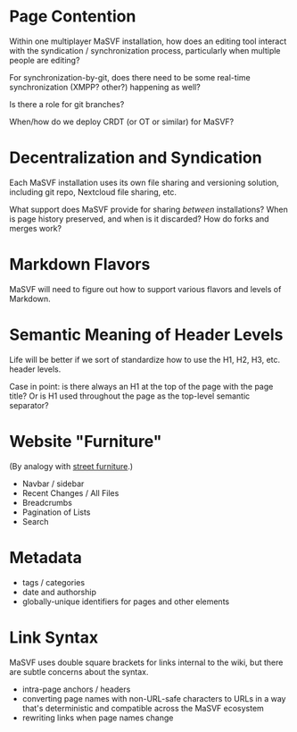 # Page Contention

Within one multiplayer MaSVF installation, how does an editing tool interact with the syndication / synchronization process, particularly when multiple people are editing?

For synchronization-by-git, does there need to be some real-time synchronization (XMPP? other?) happening as well?

Is there a role for git branches?

When/how do we deploy CRDT (or OT or similar) for MaSVF?

# Decentralization and Syndication

Each MaSVF installation uses its own file sharing and versioning solution, including git repo, Nextcloud file sharing, etc.

What support does MaSVF provide for sharing *between* installations? When is page history preserved, and when is it discarded? How do forks and merges work?

# Markdown Flavors

MaSVF will need to figure out how to support various flavors and levels of Markdown.

# Semantic Meaning of Header Levels

Life will be better if we sort of standardize how to use the H1, H2, H3, etc. header levels.

Case in point: is there always an H1 at the top of the page with the page title?  Or is H1 used throughout the page as the top-level semantic separator?

# Website "Furniture"

(By analogy with [street furniture](https://en.wikipedia.org/wiki/Street_furniture).)

- Navbar / sidebar
- Recent Changes / All Files
- Breadcrumbs
- Pagination of Lists
- Search

# Metadata

- tags / categories
- date and authorship
- globally-unique identifiers for pages and other elements

# Link Syntax

MaSVF uses double square brackets for links internal to the wiki, but there are subtle concerns about the syntax.

- intra-page anchors / headers
- converting page names with non-URL-safe characters to URLs in a way that's deterministic and compatible across the MaSVF ecosystem
- rewriting links when page names change

